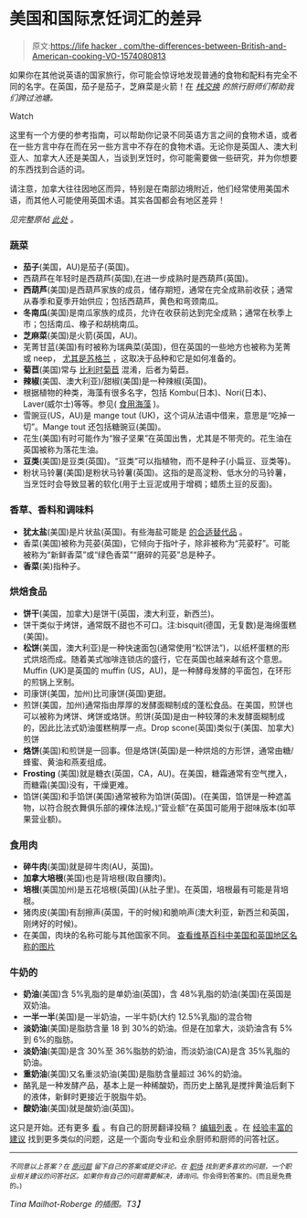 # 美国和国际烹饪词汇的差异

> 原文:[https://life hacker . com/the-differences-between-British-and-American-cooking-VO-1574080813](https://lifehacker.com/the-differences-between-british-and-american-cooking-vo-1574080813)

如果你在其他说英语的国家旅行，你可能会惊讶地发现普通的食物和配料有完全不同的名字。在英国，茄子是茄子，芝麻菜是火箭！在 [*栈交换*](http://coooking.stackexchange.com/?utm_source=lifehacker&utm_medium=syndication&utm_campaign=crowdhacker&utm_content=cooking-117) *的旅行厨师们帮助我们跨过池塘。*

Watch

这里有一个方便的参考指南，可以帮助你记录不同英语方言之间的食物术语，或者在一些方言中存在而在另一些方言中不存在的食物术语。无论你是英国人、澳大利亚人、加拿大人还是美国人，当谈到烹饪时，你可能需要做一些研究，并为你想要的东西找到合适的词。

请注意，加拿大往往因地区而异，特别是在南部边境附近，他们经常使用美国术语，而其他人可能使用英国术语。其实各国都会有地区差异！

*见完整原帖* [*此处*](http://cooking.stackexchange.com/questions/784/translating-cooking-terms-between-us-uk-au-ca-nz?utm_source=lifehacker&utm_medium=syndication&utm_campaign=crowdhacker&utm_content=cooking-117) *。*

### 蔬菜

*   **茄子**(美国，AU)是茄子(英国)。
*   西葫芦在年轻时是西葫芦(英国),在进一步成熟时是西葫芦(英国)。
*   **西葫芦**(美国)是西葫芦家族的成员，储存期短，通常在完全成熟前收获；通常从春季和夏季开始供应；包括西葫芦，黄色和弯颈南瓜。
*   **冬南瓜**(美国)是南瓜家族的成员，允许在收获前达到完全成熟；通常在秋季上市；包括南瓜、橡子和胡桃南瓜。
*   **芝麻菜**(美国)是火箭(英国，AU)。
*   芜菁甘蓝(美国)有时被称为瑞典菜(英国)，但在英国的一些地方也被称为芜菁或 neep， [尤其是苏格兰](http://en.wikipedia.org/wiki/Rutabaga#Etymology) ，这取决于品种和它是如何准备的。
*   **菊苣**(美国)常与 [比利时菊苣](http://en.wikipedia.org/wiki/Chicory#Leaf_chicory) 混淆，后者为菊苣。
*   **辣椒**(美国、澳大利亚)/甜椒(美国)是一种辣椒(英国)。
*   根据植物的种类，海藻有很多名字，包括 Kombu(日本)、Nori(日本)、Laver(威尔士)等等。参见( [食用海藻](http://en.wikipedia.org/wiki/Edible_seaweed) )。
*   雪豌豆(US，AU)是 mange tout (UK)，这个词从法语中借来，意思是“吃掉一切”。Mange tout 还包括糖豌豆(美国)。
*   花生(美国)有时可能作为“猴子坚果”在英国出售，尤其是不带壳的。花生油在英国被称为落花生油。
*   **豆类**(美国)是豆类(英国)。“豆类”可以指植物，而不是种子(小扁豆、豆类等)。
*   粉状马铃薯(美国)是粉状马铃薯(英国)。这指的是高淀粉、低水分的马铃薯，当烹饪时会导致显著的软化(用于土豆泥或用于增稠；蜡质土豆的反面)。

### 香草、香料和调味料

*   **犹太盐**(美国)是片状盐(英国)。有些海盐可能是 [的合适替代品](http://cooking.stackexchange.com/questions/5114/where-can-i-buy-kosher-salt-in-london/27750#27750) 。
*   香菜(美国)被称为芫荽(英国)，它倾向于指叶子，除非被称为“芫荽籽”。可能被称为“新鲜香菜”或“绿色香菜”“磨碎的芫荽”总是种子。
*   **香菜**(美)指种子。

### 烘焙食品

*   **饼干**(美国，加拿大)是饼干(英国，澳大利亚，新西兰)。
*   饼干类似于烤饼，通常既不甜也不可口。注:bisquit(德国，无复数)是海绵蛋糕(美国)。
*   **松饼**(美国，澳大利亚)是一种快速面包(通常使用“松饼法”)，以纸杯蛋糕的形式烘焙而成。随着美式咖啡连锁店的盛行，它在英国也越来越有这个意思。Muffin (UK)是英国的 muffin (US，AU)，是一种酵母发酵的平面包，在环形的煎锅上烹制。
*   司康饼(美国，加州)比司康饼(英国)更甜。
*   煎饼(美国，加州)通常指由厚厚的发酵面糊制成的蓬松食品。在美国，煎饼也可以被称为烤饼、烤饼或烙饼。煎饼(英国)是由一种较薄的未发酵面糊制成的，因此比法式奶油蛋糕稍厚一点。Drop scone(英国)类似于(美国、加拿大)煎饼
*   **烙饼**(美国)和煎饼是一回事。但是烙饼(英国)是一种烘焙的方形饼，通常由糖/蜂蜜、黄油和燕麦组成。
*   **Frosting** (美国)就是糖衣(英国，CA，AU)。在美国，糖霜通常有空气搅入，而糖霜(美国)没有，干燥更难。
*   馅饼(美国)和手馅饼(美国)通常被称为馅饼(英国)。(在美国，馅饼是一种遮盖物，以符合脱衣舞俱乐部的裸体法规。)“营业额”在英国可能用于甜味版本(如苹果营业额)。

### 食用肉

*   **碎牛肉**(美国)就是碎牛肉(AU，英国)。
*   **加拿大培根**(美国)也是背培根(取自腰肉)。
*   **培根**(美国加州)是五花培根(英国)(从肚子里)。在英国，培根最有可能是背培根。
*   猪肉皮(美国)有刮擦声(英国，干的时候)和脆响声(澳大利亚，新西兰和英国，刚烤好的时候)。
*   在美国，肉块的名称可能与其他国家不同。 [查看维基百科中美国和英国地区名称的图片](http://en.wikipedia.org/wiki/Category%3aCuts_of_beef)

### 牛奶的

*   **奶油**(美国)含 5%乳脂的是单奶油(英国)，含 48%乳脂的奶油(美国)在英国是双奶油。
*   **一半一半**(美国)是一半奶油，一半牛奶(大约 12.5%乳脂)的混合物
*   **淡奶油**(美国)是脂肪含量 18 到 30%的奶油。但是在加拿大，淡奶油含有 5%到 6%的脂肪。
*   **淡奶油**(美国)是含 30%至 36%脂肪的奶油，而淡奶油(CA)是含 35%乳脂的奶油。
*   **重奶油**(美国)又名重淡奶油(美国)是脂肪含量超过 36%的奶油。
*   酪乳是一种发酵产品，基本上是一种稀酸奶，而历史上酪乳是搅拌黄油后剩下的液体，新鲜时更接近于脱脂牛奶。
*   **酸奶油**(美国)就是酸奶油(英国)。

这只是开始。还有更多 [看](http://cooking.stackexchange.com/questions/784/translating-cooking-terms-between-us-uk-au-ca-nz?utm_source=lifehacker&utm_medium=syndication&utm_campaign=crowdhacker&utm_content=cooking-117) 。有自己的厨房翻译投稿？ [编辑列表](http://cooking.stackexchange.com/posts/784/edit?utm_source=lifehacker&utm_medium=syndication&utm_campaign=crowdhacker&utm_content=cooking-117) 。在 [经验丰富的建议](http://cooking.stackexchange.com/?utm_source=lifehacker&utm_medium=syndication&utm_campaign=crowdhacker&utm_content=cooking-117) 找到更多类似的问题，这是一个面向专业和业余厨师和厨师的问答社区。

* * *

<small>*不同意以上答案？在*</small> [<small>*原问题*</small>](http://workplace.stackexchange.com/q/1478/874?utm_source=lifehacker&utm_medium=syndication&utm_campaign=crowdhacker&utm_content=workplace-115) <small>*留下自己的答案或提交评论。在*</small> [<small>*职场*</small>](http://workplace.stackexchange.com/?utm_source=lifehacker&utm_medium=syndication&utm_campaign=crowdhacker&utm_content=workplace-115) <small>*找到更多喜欢的问题，一个职业相关建议的问答社区。如果你有自己的问题需要解决，请询问*</small>[<small></small>](http://workplace.stackexchange.com/questions/ask?utm_source=lifehacker&utm_medium=syndication&utm_campaign=crowdhacker&utm_content=workplace-115)*<small>*。你会得到答案的。(而且是免费的。)*</small>*

*Tina Mailhot-Roberge 的插图。T3】*